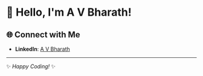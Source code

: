 # 👋 Hello, I'm A V Bharath!



## 🌐 Connect with Me
- **LinkedIn**: [A V Bharath]([https://www.linkedin.com/in/your-link](https://www.linkedin.com/in/bharath-av/))
---

✨ *Happy Coding!* ✨
